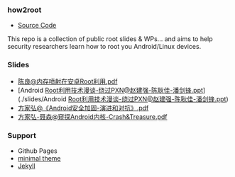 ### how2root

- [Source Code](https://github.com/thinkycx/how2root/edit/master/README.md)

This repo is a collection of public root slides & WPs... and aims to help security researchers learn how to root you Android/Linux devices.

### Slides

- [陈良@内存喷射在安卓Root利用.pdf](./slides/陈良@内存喷射在安卓Root利用.pdf)
- [Android Root利用技术漫谈-绕过PXN@赵建强-陈耿佳-潘剑锋.ppt](./slides/Android Root利用技术漫谈-绕过PXN@赵建强-陈耿佳-潘剑锋.ppt)
- [方家弘@《Android安全加固-演进和对抗》.pdf](./slides/方家弘@《Android安全加固-演进和对抗》.pdf)
- [方家弘-聂森@窥探Android内核-Crash&Treasure.pdf](./slides/方家弘-聂森@窥探Android内核-Crash&Treasure.pdf)

### Support

- Github Pages
- [minimal theme](https://github.com/pages-themes/minimal)
- [Jekyll](https://jekyllrb.com/) 
